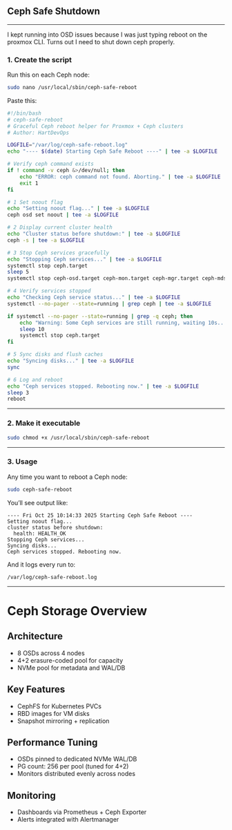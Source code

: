 ## Ceph Safe Shutdown
---
I kept running into OSD issues because I was just typing reboot on the proxmox CLI. Turns out I need to shut down ceph properly.

###  1. Create the script

Run this on each Ceph node:

```bash
sudo nano /usr/local/sbin/ceph-safe-reboot
```

Paste this:

```bash
#!/bin/bash
# ceph-safe-reboot
# Graceful Ceph reboot helper for Proxmox + Ceph clusters
# Author: HartDevOps

LOGFILE="/var/log/ceph-safe-reboot.log"
echo "---- $(date) Starting Ceph Safe Reboot ----" | tee -a $LOGFILE

# Verify ceph command exists
if ! command -v ceph &>/dev/null; then
    echo "ERROR: ceph command not found. Aborting." | tee -a $LOGFILE
    exit 1
fi

# 1️ Set noout flag
echo "Setting noout flag..." | tee -a $LOGFILE
ceph osd set noout | tee -a $LOGFILE

# 2️ Display current cluster health
echo "Cluster status before shutdown:" | tee -a $LOGFILE
ceph -s | tee -a $LOGFILE

# 3️ Stop Ceph services gracefully
echo "Stopping Ceph services..." | tee -a $LOGFILE
systemctl stop ceph.target
sleep 5
systemctl stop ceph-osd.target ceph-mon.target ceph-mgr.target ceph-mds.target ceph-crash.target 2>/dev/null

# 4️ Verify services stopped
echo "Checking Ceph service status..." | tee -a $LOGFILE
systemctl --no-pager --state=running | grep ceph | tee -a $LOGFILE

if systemctl --no-pager --state=running | grep -q ceph; then
    echo "Warning: Some Ceph services are still running, waiting 10s..." | tee -a $LOGFILE
    sleep 10
    systemctl stop ceph.target
fi

# 5️ Sync disks and flush caches
echo "Syncing disks..." | tee -a $LOGFILE
sync

# 6️ Log and reboot
echo "Ceph services stopped. Rebooting now." | tee -a $LOGFILE
sleep 3
reboot
```

---

###  2. Make it executable

```bash
sudo chmod +x /usr/local/sbin/ceph-safe-reboot
```

---

###  3. Usage

Any time you want to reboot a Ceph node:

```bash
sudo ceph-safe-reboot
```

You’ll see output like:

```
---- Fri Oct 25 10:14:33 2025 Starting Ceph Safe Reboot ----
Setting noout flag...
cluster status before shutdown:
  health: HEALTH_OK
Stopping Ceph services...
Syncing disks...
Ceph services stopped. Rebooting now.
```

And it logs every run to:

```
/var/log/ceph-safe-reboot.log
```

---

# Ceph Storage Overview

## Architecture
- 8 OSDs across 4 nodes  
- 4+2 erasure-coded pool for capacity
- NVMe pool for metadata and WAL/DB

## Key Features
- CephFS for Kubernetes PVCs
- RBD images for VM disks
- Snapshot mirroring + replication

## Performance Tuning
- OSDs pinned to dedicated NVMe WAL/DB
- PG count: 256 per pool (tuned for 4+2)
- Monitors distributed evenly across nodes

## Monitoring
- Dashboards via Prometheus + Ceph Exporter
- Alerts integrated with Alertmanager




